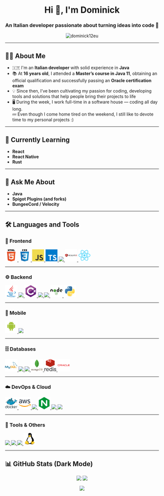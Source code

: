<h1 align="center">Hi 👋, I'm Dominick</h1>
<h3 align="center">An Italian developer passionate about turning ideas into code 🚀</h3>

<p align="center">
  <img src="https://komarev.com/ghpvc/?username=dominick12eu&label=Profile%20views&color=6e18fb&style=flat" alt="dominick12eu" />
</p>

---

## 👨‍💻 About Me  
- 🇮🇹 I'm an **Italian developer** with solid experience in **Java**  
- 📚 At **16 years old**, I attended a **Master’s course in Java 11**, obtaining an official qualification and successfully passing an **Oracle certification exam**  
- 💡 Since then, I’ve been cultivating my passion for coding, developing tools and solutions that help people bring their projects to life
- 🖥️ During the week, I work full-time in a software house — coding all day long.  
  💤 Even though I come home tired on the weekend, I still like to devote time to my personal projects :) 

---

## 🌱 Currently Learning  
- **React**  
- **React Native**  
- **Rust**  

---

## 💬 Ask Me About  
- **Java**  
- **Spigot Plugins (and forks)**  
- **BungeeCord / Velocity**  

---

## 🛠️ Languages and Tools  

### 🎨 Frontend  
<p align="left">
<a href="https://www.w3.org/html/" target="_blank"> <img src="https://raw.githubusercontent.com/devicons/devicon/master/icons/html5/html5-original-wordmark.svg" width="40"/> </a>
<a href="https://www.w3schools.com/css/" target="_blank"> <img src="https://raw.githubusercontent.com/devicons/devicon/master/icons/css3/css3-original-wordmark.svg" width="40"/> </a>
<a href="https://developer.mozilla.org/en-US/docs/Web/JavaScript" target="_blank"> <img src="https://raw.githubusercontent.com/devicons/devicon/master/icons/javascript/javascript-original.svg" width="40"/> </a>
<a href="https://www.typescriptlang.org/" target="_blank"> <img src="https://raw.githubusercontent.com/devicons/devicon/master/icons/typescript/typescript-original.svg" width="40"/> </a>
<a href="https://angular.io" target="_blank"> <img src="https://angular.io/assets/images/logos/angular/angular.svg" width="40"/> </a>
<a href="https://angular.io" target="_blank"> <img src="https://raw.githubusercontent.com/devicons/devicon/master/icons/angularjs/angularjs-original-wordmark.svg" width="40"/> </a>
<a href="https://reactjs.org/" target="_blank"> <img src="https://raw.githubusercontent.com/devicons/devicon/master/icons/react/react-original.svg" width="40"/> </a>
</p>

---

### ⚙️ Backend  
<p align="left">
<a href="https://www.java.com" target="_blank"> <img src="https://raw.githubusercontent.com/devicons/devicon/master/icons/java/java-original.svg" width="40"/> </a>
<a href="https://spring.io/" target="_blank"> <img src="https://www.vectorlogo.zone/logos/springio/springio-icon.svg" width="40"/> </a>
<a href="https://www.w3schools.com/cs/" target="_blank"> <img src="https://raw.githubusercontent.com/devicons/devicon/master/icons/csharp/csharp-original.svg" width="40"/> </a>
<a href="https://kotlinlang.org" target="_blank"> <img src="https://www.vectorlogo.zone/logos/kotlinlang/kotlinlang-icon.svg" width="40"/> </a>
<a href="https://dart.dev" target="_blank"> <img src="https://www.vectorlogo.zone/logos/dartlang/dartlang-icon.svg" width="40"/> </a>
<a href="https://nodejs.org" target="_blank"> <img src="https://raw.githubusercontent.com/devicons/devicon/master/icons/nodejs/nodejs-original-wordmark.svg" width="40"/> </a>
<a href="https://www.python.org" target="_blank"> <img src="https://raw.githubusercontent.com/devicons/devicon/master/icons/python/python-original.svg" width="40"/> </a>
</p>

---

### 📱 Mobile  
<p align="left">
<a href="https://developer.android.com" target="_blank"> <img src="https://raw.githubusercontent.com/devicons/devicon/master/icons/android/android-original-wordmark.svg" width="40"/> </a>
<a href="https://flutter.dev" target="_blank"> <img src="https://www.vectorlogo.zone/logos/flutterio/flutterio-icon.svg" width="40"/> </a>
</p>

---

### 🗄️ Databases  
<p align="left">
<a href="https://www.mysql.com/" target="_blank"> <img src="https://raw.githubusercontent.com/devicons/devicon/master/icons/mysql/mysql-original-wordmark.svg" width="40"/> </a>
<a href="https://mariadb.org/" target="_blank"> <img src="https://www.vectorlogo.zone/logos/mariadb/mariadb-icon.svg" width="40"/> </a>
<a href="https://www.sqlite.org/" target="_blank"> <img src="https://www.vectorlogo.zone/logos/sqlite/sqlite-icon.svg" width="40"/> </a>
<a href="https://www.mongodb.com/" target="_blank"> <img src="https://raw.githubusercontent.com/devicons/devicon/master/icons/mongodb/mongodb-original-wordmark.svg" width="40"/> </a>
<a href="https://redis.io" target="_blank"> <img src="https://raw.githubusercontent.com/devicons/devicon/master/icons/redis/redis-original-wordmark.svg" width="40"/> </a>
<a href="https://www.oracle.com/" target="_blank"> <img src="https://raw.githubusercontent.com/devicons/devicon/master/icons/oracle/oracle-original.svg" width="40"/> </a>
</p>

---

### ☁️ DevOps & Cloud  
<p align="left">
<a href="https://www.docker.com/" target="_blank"> <img src="https://raw.githubusercontent.com/devicons/devicon/master/icons/docker/docker-original-wordmark.svg" width="40"/> </a>
<a href="https://aws.amazon.com" target="_blank"> <img src="https://raw.githubusercontent.com/devicons/devicon/master/icons/amazonwebservices/amazonwebservices-original-wordmark.svg" width="40"/> </a>
<a href="https://heroku.com" target="_blank"> <img src="https://www.vectorlogo.zone/logos/heroku/heroku-icon.svg" width="40"/> </a>
<a href="https://nginx.com" target="_blank"> <img src="https://raw.githubusercontent.com/devicons/devicon/master/icons/nginx/nginx-original.svg" width="40"/> </a>
<a href="https://www.jenkins.io" target="_blank"> <img src="https://www.vectorlogo.zone/logos/jenkins/jenkins-icon.svg" width="40"/> </a>
<a href="https://grafana.com" target="_blank"> <img src="https://www.vectorlogo.zone/logos/grafana/grafana-icon.svg" width="40"/> </a>
</p>

---

### 🔧 Tools & Others  
<p align="left">
<a href="https://git-scm.com/" target="_blank"> <img src="https://www.vectorlogo.zone/logos/git-scm/git-scm-icon.svg" width="40"/> </a>
<a href="https://www.gnu.org/software/bash/" target="_blank"> <img src="https://www.vectorlogo.zone/logos/gnu_bash/gnu_bash-icon.svg" width="40"/> </a>
<a href="https://postman.com" target="_blank"> <img src="https://www.vectorlogo.zone/logos/getpostman/getpostman-icon.svg" width="40"/> </a>
<a href="https://www.linux.org/" target="_blank"> <img src="https://raw.githubusercontent.com/devicons/devicon/master/icons/linux/linux-original.svg" width="40"/> </a>
</p>

---

## 📊 GitHub Stats (Dark Mode)  

<p align="center">
  <img src="https://github-readme-stats-rust-three-16.vercel.app/api?username=dominick12eu&show_icons=true&locale=en&theme=tokyonight" height="165"/>
  <img src="https://github-readme-stats-rust-three-16.vercel.app/api/top-langs?username=dominick12eu&show_icons=true&locale=en&layout=compact&theme=tokyonight" height="165"/>
</p>

<p align="center">
  <img src="https://github-readme-streak-stats.herokuapp.com/?user=dominick12eu&theme=tokyonight" />
</p>

